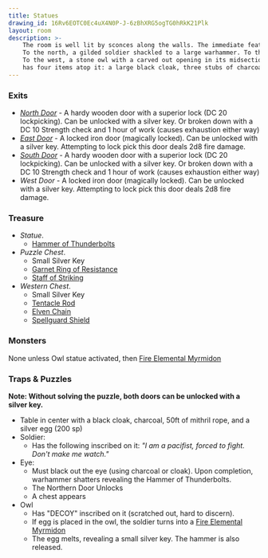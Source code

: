 ```yaml
---
title: Statues
drawing_id: 16Rv6EOTC0Ec4uX4N0P-J-6zBhXRG5ogTG0hRkK21Plk
layout: room
description: >- 
    The room is well lit by sconces along the walls. The immediate feature you notice are three 20ft tall statues.
    To the north, a gilded soldier shackled to a large warhammer. To the east, a wooden totem pole with an ornate eye atop.
    To the west, a stone owl with a carved out opening in its midsection. In the center of the room, a simple wooden table
    has four items atop it: a large black cloak, three stubs of charcoal, a silver eff, and 50 feet of mithril rope. 
---
```





### Exits
- _[North Door](the-long-walk)_ - A hardy wooden door with a superior lock (DC 20 lockpicking). Can be unlocked with a silver key. 
Or broken down with a DC 10 Strength check and 1 hour of work (causes exhaustion either way)
- _[East Door](the-wheel)_ - A locked iron door (magically locked). Can be unlocked with a silver key. Attempting to lock pick
this door deals 2d8 fire damage.
- _[South Door](blade-city)_ - A hardy wooden door with a superior lock (DC 20 lockpicking). Can be unlocked with a silver key. 
Or broken down with a DC 10 Strength check and 1 hour of work (causes exhaustion either way)
- _West Door_ - A locked iron door (magically locked). Can be unlocked with a silver key. Attempting to lock pick
this door deals 2d8 fire damage.

### Treasure
- _Statue_.
  - [Hammer of Thunderbolts](https://www.dndbeyond.com/magic-items/hammer-of-thunderbolts)
- _Puzzle Chest_.
  - Small Silver Key
  - [Garnet Ring of Resistance](https://www.dndbeyond.com/magic-items/ring-of-resistance)
  - [Staff of Striking](https://www.dndbeyond.com/magic-items/staff-of-striking)
- _Western Chest_.
  - Small Silver Key
  - [Tentacle Rod](https://www.dndbeyond.com/magic-items/tentacle-rod)
  - [Elven Chain](https://www.dndbeyond.com/magic-items/elven-chain)
  - [Spellguard Shield](https://www.dndbeyond.com/magic-items/spellguard-shield)

### Monsters
None unless Owl statue activated, then [Fire Elemental Myrmidon](https://www.dndbeyond.com/monsters/fire-elemental-myrmidon)

### Traps & Puzzles

__Note: Without solving the puzzle, both doors can be unlocked with a silver key.__

- Table in center with a black cloak, charcoal, 50ft of mithril rope, and a silver egg (200 sp)
- Soldier:
  - Has the following inscribed on it: _"I am a pacifist, forced to fight. Don't make me watch."_
- Eye:
  - Must black out the eye (using charcoal or cloak). Upon completion, warhammer shatters revealing the Hammer of Thunderbolts.
  - The Northern Door Unlocks
  - A chest appears 
- Owl 
  - Has "DECOY" inscribed on it (scratched out, hard to discern). 
  - If egg is placed in the owl, the soldier turns into a [Fire Elemental Myrmidon](https://www.dndbeyond.com/monsters/fire-elemental-myrmidon)
  - The egg melts, revealing a small silver key. The hammer is also released.
